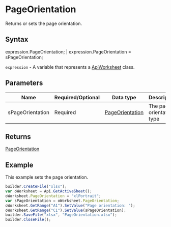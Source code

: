 # PageOrientation

Returns or sets the page orientation.

## Syntax

expression.PageOrientation; &#124; expression.PageOrientation = sPageOrientation;

`expression` - A variable that represents a [ApiWorksheet](../ApiWorksheet.md) class.

## Parameters

| **Name** | **Required/Optional** | **Data type** | **Description** |
| ------------- | ------------- | ------------- | ------------- |
| sPageOrientation | Required | [PageOrientation](../../../Enumerations/PageOrientation.md) | The page orientation type |

## Returns

[PageOrientation](../../../Enumerations/PageOrientation.md)

## Example

This example sets the page orientation.

```javascript
builder.CreateFile("xlsx");
var oWorksheet = Api.GetActiveSheet();
oWorksheet.PageOrientation = "xlPortrait";
var sPageOrientation = oWorksheet.PageOrientation;
oWorksheet.GetRange("A1").SetValue("Page orientation: ");
oWorksheet.GetRange("C1").SetValue(sPageOrientation);
builder.SaveFile("xlsx", "PageOrientation.xlsx");
builder.CloseFile();
```